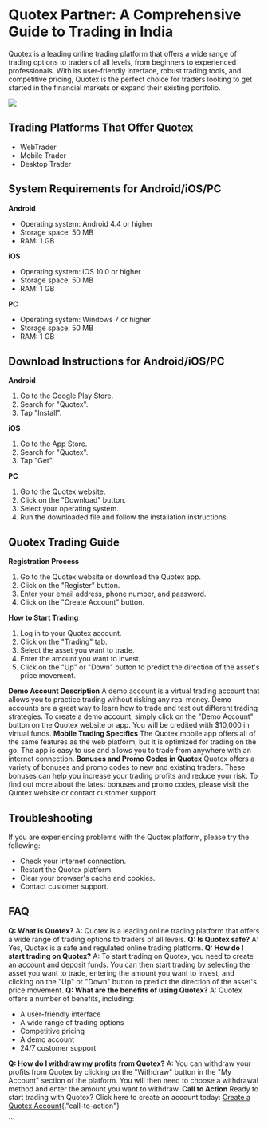 # Quotex Partner: A Comprehensive Guide to Trading in India

Quotex is a leading online trading platform that offers a wide range of
trading options to traders of all levels, from beginners to experienced
professionals. With its user-friendly interface, robust trading tools,
and competitive pricing, Quotex is the perfect choice for traders
looking to get started in the financial markets or expand their existing
portfolio.

[![](https://static.quotex.io/files/4_en/300_250.jpg)](https://traff.sbs/brokerqxlid)

## Trading Platforms That Offer Quotex

-   WebTrader
-   Mobile Trader
-   Desktop Trader

## System Requirements for Android/iOS/PC

**Android**

-   Operating system: Android 4.4 or higher
-   Storage space: 50 MB
-   RAM: 1 GB

**iOS**

-   Operating system: iOS 10.0 or higher
-   Storage space: 50 MB
-   RAM: 1 GB

**PC**

-   Operating system: Windows 7 or higher
-   Storage space: 50 MB
-   RAM: 1 GB

## Download Instructions for Android/iOS/PC

**Android**

1.  Go to the Google Play Store.
2.  Search for "Quotex".
3.  Tap "Install".

**iOS**

1.  Go to the App Store.
2.  Search for "Quotex".
3.  Tap "Get".

**PC**

1.  Go to the Quotex website.
2.  Click on the "Download" button.
3.  Select your operating system.
4.  Run the downloaded file and follow the installation instructions.

## Quotex Trading Guide

**Registration Process**

1.  Go to the Quotex website or download the Quotex app.
2.  Click on the "Register" button.
3.  Enter your email address, phone number, and password.
4.  Click on the "Create Account" button.

**How to Start Trading**

1.  Log in to your Quotex account.
2.  Click on the "Trading" tab.
3.  Select the asset you want to trade.
4.  Enter the amount you want to invest.
5.  Click on the "Up" or "Down" button to predict the
    direction of the asset\'s price movement.

**Demo Account Description** A demo account is a virtual trading account
that allows you to practice trading without risking any real money. Demo
accounts are a great way to learn how to trade and test out different
trading strategies. To create a demo account, simply click on the
"Demo Account" button on the Quotex website or app. You will be
credited with \$10,000 in virtual funds. **Mobile Trading Specifics**
The Quotex mobile app offers all of the same features as the web
platform, but it is optimized for trading on the go. The app is easy to
use and allows you to trade from anywhere with an internet connection.
**Bonuses and Promo Codes in Quotex** Quotex offers a variety of bonuses
and promo codes to new and existing traders. These bonuses can help you
increase your trading profits and reduce your risk. To find out more
about the latest bonuses and promo codes, please visit the Quotex
website or contact customer support.

## Troubleshooting

If you are experiencing problems with the Quotex platform, please try
the following:

-   Check your internet connection.
-   Restart the Quotex platform.
-   Clear your browser\'s cache and cookies.
-   Contact customer support.

## FAQ

**Q: What is Quotex?** A: Quotex is a leading online trading platform
that offers a wide range of trading options to traders of all levels.
**Q: Is Quotex safe?** A: Yes, Quotex is a safe and regulated online
trading platform. **Q: How do I start trading on Quotex?** A: To start
trading on Quotex, you need to create an account and deposit funds. You
can then start trading by selecting the asset you want to trade,
entering the amount you want to invest, and clicking on the "Up"
or "Down" button to predict the direction of the asset\'s price
movement. **Q: What are the benefits of using Quotex?** A: Quotex offers
a number of benefits, including:

-   A user-friendly interface
-   A wide range of trading options
-   Competitive pricing
-   A demo account
-   24/7 customer support

**Q: How do I withdraw my profits from Quotex?** A: You can withdraw
your profits from Quotex by clicking on the "Withdraw" button in
the "My Account" section of the platform. You will then need to
choose a withdrawal method and enter the amount you want to withdraw.
**Call to Action** Ready to start trading with Quotex? Click here to
create an account today: [Create a Quotex
Account](\%22https://traff.sbs/brokerqxlid\%22){."call-to-action"}

\`\`\`

